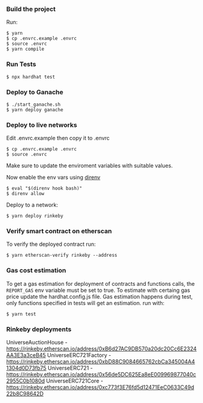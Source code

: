 ### Build the project

Run:

```
$ yarn
$ cp .envrc.example .envrc
$ source .envrc
$ yarn compile
```

### Run Tests

```
$ npx hardhat test
```

### Deploy to Ganache

```
$ ./start_ganache.sh
$ yarn deploy ganache
```

### Deploy to live networks

Edit .envrc.example then copy it to .envrc

```
$ cp .envrc.example .envrc
$ source .envrc
```

Make sure to update the enviroment variables with suitable values.

Now enable the env vars using [direnv](https://direnv.net/docs/installation.html)

```
$ eval "$(direnv hook bash)"
$ direnv allow
```

Deploy to a network:

```
$ yarn deploy rinkeby
```

### Verify smart contract on etherscan

To verify the deployed contract run:

```
$ yarn etherscan-verify rinkeby --address
```

### Gas cost estimation

To get a gas estimation for deployment of contracts and functions calls, the `REPORT_GAS` env variable must be set to true. To estimate with certaing gas price update the hardhat.config.js file. Gas estimation happens during test, only functions specified in tests will get an estimation. run with:

```
$ yarn test
```

### Rinkeby deployments

UniverseAuctionHouse - https://rinkeby.etherscan.io/address/0xB6d27AC9DB570a20dc20Cc6E2324AA3E3a3ceB45
UniverseERC721Factory - https://rinkeby.etherscan.io/address/0xbD88C9084665762cbCa345004A41304d0D73fb75
UniverseERC721 - https://rinkeby.etherscan.io/address/0x56de5DC625Ea8eE009969877040c2955C0b1080d
UniverseERC721Core - https://rinkeby.etherscan.io/address/0xc773f3E76fd5d12471EeC0633C49d22b8C98642D